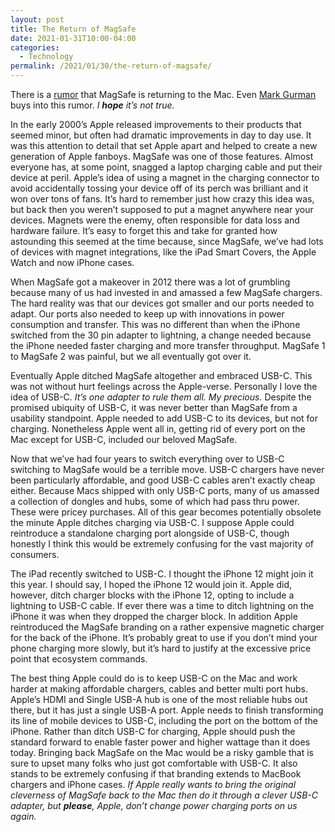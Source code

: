 ```yaml
---
layout: post
title: The Return of MagSafe
date: 2021-01-31T10:00-04:00
categories:
  - Technology
permalink: /2021/01/30/the-return-of-magsafe/
---
```


There is a [rumor](https://www.macrumors.com/2021/01/15/new-macbook-pro-models-magsafe-ports/) that MagSafe is returning to the Mac. Even [Mark Gurman](https://www.bloomberg.com/news/articles/2021-01-22/apple-aapl-plans-new-macbook-air-with-magsafe-macbook-pro-with-sd-card-slot) buys into this rumor. _I **hope** it’s not true._

In the early 2000’s Apple released improvements to their products that seemed minor, but often had dramatic improvements in day to day use. It was this attention to detail that set Apple apart and helped to create a new generation of Apple fanboys. MagSafe was one of those features. Almost everyone has, at some point, snagged a laptop charging cable and put their device at peril. Apple’s idea of using a magnet in the charging connector to avoid accidentally tossing your device off of its perch was brilliant and it won over tons of fans. It’s hard to remember just how crazy this idea was, but back then you weren’t supposed to put a magnet anywhere near your devices. Magnets were the enemy, often responsible for data loss and hardware failure. It’s easy to forget this and take for granted how astounding this seemed at the time because, since MagSafe, we’ve had lots of devices with magnet integrations, like the iPad Smart Covers, the Apple Watch and now iPhone cases.

When MagSafe got a makeover in 2012 there was a lot of grumbling because many of us had invested in and amassed a few MagSafe chargers. The hard reality was that our devices got smaller and our ports needed to adapt. Our ports also needed to keep up with innovations in power consumption and transfer. This was no different than when the iPhone switched from the 30 pin adapter to lightning, a change needed because the iPhone needed faster charging and more transfer throughput. MagSafe 1 to MagSafe 2 was painful, but we all eventually got over it.

Eventually Apple ditched MagSafe altogether and embraced USB-C. This was not without hurt feelings across the Apple-verse. Personally I love the idea of USB-C. _It’s one adapter to rule them all. My precious._ Despite the promised ubiquity of USB-C, it was never better than MagSafe from a usability standpoint. Apple needed to add USB-C to its devices, but not for charging. Nonetheless Apple went all in, getting rid of every port on the Mac except for USB-C, included our beloved MagSafe.

Now that we’ve had four years to switch everything over to USB-C switching to MagSafe would be a terrible move. USB-C chargers have never been particularly affordable, and good USB-C cables aren’t exactly cheap either. Because Macs shipped with only USB-C ports, many of us amassed a collection of dongles and hubs, some of which had pass thru power. These were pricey purchases. All of this gear becomes potentially obsolete the minute Apple ditches charging via USB-C. I suppose Apple could reintroduce a standalone charging port alongside of USB-C, though honestly I think this would be extremely confusing for the vast majority of consumers.

The iPad recently switched to USB-C. I thought the iPhone 12 might join it this year. I should say, I hoped the iPhone 12 would join it. Apple did, however, ditch charger blocks with the iPhone 12, opting to include a lightning to USB-C cable. If ever there was a time to ditch lightning on the iPhone it was when they dropped the charger block. In addition Apple reintroduced the MagSafe branding on a rather expensive magnetic charger for the back of the iPhone. It’s probably great to use if you don’t mind your phone charging more slowly, but it’s hard to justify at the excessive price point that ecosystem commands.

The best thing Apple could do is to keep USB-C on the Mac and work harder at making affordable chargers, cables and better multi port hubs. Apple’s HDMI and Single USB-A hub is one of the most reliable hubs out there, but it has just a single USB-A port. Apple needs to finish transforming its line of mobile devices to USB-C, including the port on the bottom of the iPhone. Rather than ditch USB-C for charging, Apple should push the standard forward to enable faster power and higher wattage than it does today. Bringing back MagSafe on the Mac would be a risky gamble that is sure to upset many folks who just got comfortable with USB-C. It also stands to be extremely confusing if that branding extends to MacBook chargers and iPhone cases. _If Apple really wants to bring the original cleverness of MagSafe back to the Mac then do it through a clever USB-C adapter, but **please**, Apple, don’t change power charging ports on us again._
